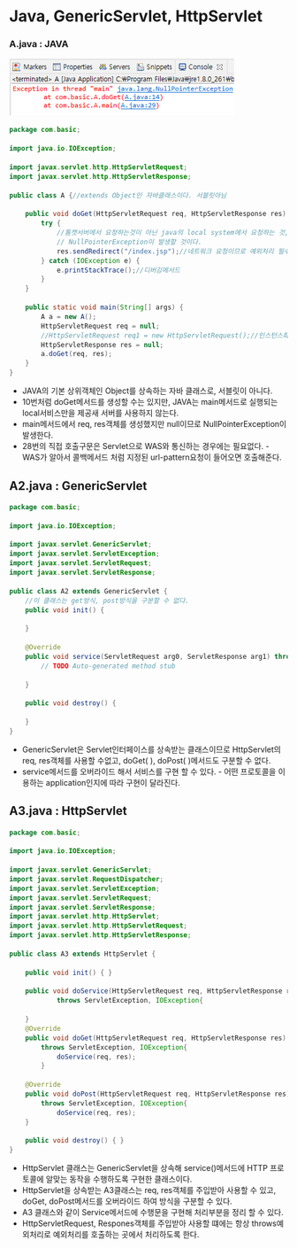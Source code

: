 # Java, GenericServlet, HttpServlet

### A.java : JAVA

![NullPointerException](../../../.gitbook/assets/3%20%2840%29.png)

```java
package com.basic;

import java.io.IOException;

import javax.servlet.http.HttpServletRequest;
import javax.servlet.http.HttpServletResponse;

public class A {//extends Object인 자바클래스이다. 서블릿아님
	
	public void doGet(HttpServletRequest req, HttpServletResponse res) {
		try {
			//톰캣서버에서 요청하는것이 아닌 java의 local system에서 요청하는 것,
			// NullPointerException이 발생할 것이다.
			res.sendRedirect("/index.jsp");//네트워크 요청이므로 예외처리 필수 - IOException
		} catch (IOException e) {
			e.printStackTrace();//디버깅메서드
		}
	}

	public static void main(String[] args) {
		A a = new A();
		HttpServletRequest req = null;
		//HttpServletRequest req1 = new HttpServletRequest();//인스턴스화가 불가능하다.
		HttpServletResponse res = null;
		a.doGet(req, res);
	}
}
```

* JAVA의 기본 상위객체인 Object를 상속하는 자바 클래스로, 서블릿이 아니다.
* 10번처럼 doGet메서드를 생성할 수는 있지만, JAVA는 main메서드로 실행되는 local서비스만을 제공새 서버를 사용하지 않는다.
* main메서드에서 req, res객체를 생성했지만 null이므로 NullPointerException이 발생한다.
* 28번의 직접 호출구문은 Servlet으로 WAS와 통신하는 경우에는 필요없다. - WAS가 알아서 콜백메서드 처럼 지정된 url-pattern요청이 들어오면 호출해준다.

## A2.java : GenericServlet

```java
package com.basic;

import java.io.IOException;

import javax.servlet.GenericServlet;
import javax.servlet.ServletException;
import javax.servlet.ServletRequest;
import javax.servlet.ServletResponse;

public class A2 extends GenericServlet {
	//이 클래스는 get방식, post방식을 구분할 수 없다.
	public void init() {
		
	}
	
	@Override
	public void service(ServletRequest arg0, ServletResponse arg1) throws ServletException, IOException {
		// TODO Auto-generated method stub

	}

	public void destroy() {
		
	}
}
```

* GenericServlet은 Servlet인터페이스를 상속받는 클래스이므로 HttpServlet의 req, res객체를 사용할 수없고, doGet\( \), doPost\( \)메서드도 구분할 수 없다.
* service메서드를 오버라이드 해서 서비스를 구현 할 수 있다. - 어떤 프로토콜을 이용하는 application인지에 따라 구현이 달라진다.

## A3.java : HttpServlet

```java
package com.basic;

import java.io.IOException;

import javax.servlet.GenericServlet;
import javax.servlet.RequestDispatcher;
import javax.servlet.ServletException;
import javax.servlet.ServletRequest;
import javax.servlet.ServletResponse;
import javax.servlet.http.HttpServlet;
import javax.servlet.http.HttpServletRequest;
import javax.servlet.http.HttpServletResponse;

public class A3 extends HttpServlet {
	
	public void init() { }
	
	public void doService(HttpServletRequest req, HttpServletResponse res)
			throws ServletException, IOException{			

	}
	@Override
	public void doGet(HttpServletRequest req, HttpServletResponse res) 
		throws ServletException, IOException{
			doService(req, res);
		}
	
	@Override
	public void doPost(HttpServletRequest req, HttpServletResponse res) 
		throws ServletException, IOException{
			doService(req, res);
	}
	
	public void destroy() {	}	
}
```

* HttpServlet 클래스는 GenericServlet을 상속해 service\(\)메서드에 HTTP 프로토콜에 알맞는 동작을 수행하도록 구현한 클래스이다.
* HttpServlet을 상속받는 A3클래스는 req, res객체를 주입받아 사용할 수 있고, doGet, doPost메서드를 오버라이드 하여 방식을 구분할 수 있다.
* A3 클래스와 같이 Service메서드에 수행문을 구현해 처리부분을 정리 할 수 있다.
* HttpServletRequest, Respones객체를 주입받아 사용할 떄에는 항상 throws예외처리로 예외처리를 호출하는 곳에서 처리하도록 한다.  

